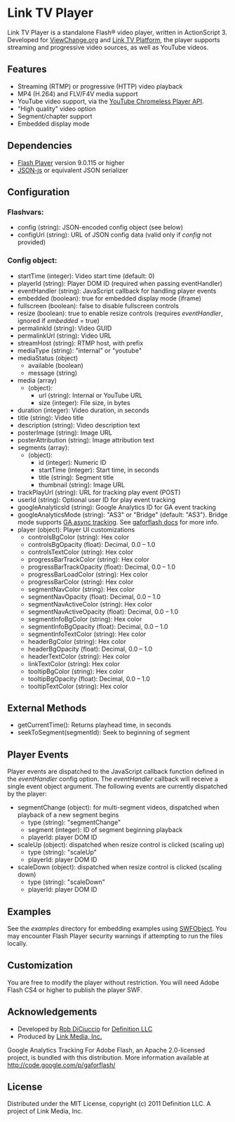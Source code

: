 Link TV Player
==============
Link TV Player is a standalone Flash® video player, written in ActionScript 3. 
Developed for [ViewChange.org](http://www.viewchange.org) and
[Link TV Platform](https://github.com/definitionstudio/linktv_platform),
the player supports streaming and progressive video sources, as well as YouTube videos.


Features
--------
* Streaming (RTMP) or progressive (HTTP) video playback
* MP4 (H.264) and FLV/F4V media support
* YouTube video support, via the [YouTube Chromeless Player API](http://code.google.com/apis/youtube/flash_api_reference.html).
* "High quality" video option
* Segment/chapter support
* Embedded display mode


Dependencies
------------
* [Flash Player](http://www.adobe.com/go/getflash/) version 9.0.115 or higher
* [JSON-js](https://github.com/douglascrockford/JSON-js) or equivalent JSON serializer


Configuration
-------------

### Flashvars:

* config (string): JSON-encoded config object (see below)
* configUrl (string): URL of JSON config data (valid only if _config_ not provided)

### Config object:

* startTime (integer): Video start time (default: 0)
* playerId (string): Player DOM ID (required when passing eventHandler)
* eventHandler (string): JavaScript callback for handling player events
* embedded (boolean): true for embedded display mode (iframe)
* fullscreen (boolean): false to disable fullscreen controls
* resize (boolean): true to enable resize controls (requires _eventHandler_, ignored if _embedded_ = true)
* permalinkId (string): Video GUID
* permalinkUrl (string): Video URL
* streamHost (string): RTMP host, with prefix
* mediaType (string): "internal" or "youtube"
* mediaStatus (object)
	* available (boolean)
	* message (string)
* media (array)
	* (object):
		* url (string): Internal or YouTube URL
		* size (integer): File size, in bytes
* duration (integer): Video duration, in seconds
* title (string): Video title
* description (string): Video description text
* posterImage (string): Image URL
* posterAttribution (string): Image attribution text
* segments (array):
	* (object):
		* id (integer): Numeric ID
		* startTime (integer): Start time, in seconds
		* title (string): Segment title
		* thumbnail (string): Image URL
* trackPlayUrl (string): URL for tracking play event (POST)
* userId (string): Optional user ID for play event tracking
* googleAnalyticsId (string): Google Analytics ID for GA event tracking
* googleAnalyticsMode (string): "AS3" or "Bridge" (default: "AS3"). Bridge mode supports [GA async tracking](http://code.google.com/apis/analytics/docs/tracking/asyncUsageGuide.html). See [gaforflash docs](http://code.google.com/apis/analytics/docs/tracking/flashTrackingIntro.html#trackingModes) for more info.
* player (object): Player UI customizations
	* controlsBgColor (string): Hex color
	* controlsBgOpacity (float): Decimal, 0.0 – 1.0
	* controlsTextColor (string): Hex color
	* progressBarTrackColor (string): Hex color
	* progressBarTrackOpacity (float): Decimal, 0.0 – 1.0
	* progressBarLoadColor (string): Hex color
	* progressBarColor (string): Hex color
	* segmentNavColor (string): Hex color
	* segmentNavOpacity (float): Decimal, 0.0 – 1.0
	* segmentNavActiveColor (string): Hex color
	* segmentNavActiveOpacity (float): Decimal, 0.0 – 1.0
	* segmentInfoBgColor (string): Hex color
	* segmentInfoBgOpacity (float): Decimal, 0.0 – 1.0
	* segmentInfoTextColor (string): Hex color
	* headerBgColor (string): Hex color
	* headerBgOpacity (float): Decimal, 0.0 – 1.0
	* headerTextColor (string): Hex color
	* linkTextColor (string): Hex color
	* tooltipBgColor (string): Hex color
	* tooltipBgOpacity (float): Decimal, 0.0 – 1.0
	* tooltipTextColor (string): Hex color


External Methods
----------------
* getCurrentTime(): Returns playhead time, in seconds
* seekToSegment(segmentId): Seek to beginning of segment


Player Events
-------------
Player events are dispatched to the JavaScript callback function defined in the _eventHandler_ config option. The _eventHandler_ callback will receive a single event object argument. The following events are currently dispatched by the player:

* segmentChange (object): for multi-segment videos, dispatched when playback of a new segment begins
	* type (string): "segmentChange"
	* segment (integer): ID of segment beginning playback
	* playerId: player DOM ID
* scaleUp (object): dispatched when resize control is clicked (scaling up)
	* type (string): "scaleUp"
	* playerId: player DOM ID
* scaleDown (object): dispatched when resize control is clicked (scaling down)
	* type (string): "scaleDown"
	* playerId: player DOM ID


Examples
--------
See the _examples_ directory for embedding examples using [SWFObject](http://code.google.com/p/swfobject/). You may encounter Flash Player security warnings 
if attempting to run the files locally.


Customization
-------------
You are free to modify the player without restriction. You will need Adobe Flash CS4 or higher to publish the player SWF.


Acknowledgements
----------------
* Developed by [Rob DiCiuccio](https://github.com/robdiciuccio) for [Definition LLC](http://www.definitionstudio.com)
* Produced by [Link Media, Inc.](http://www.linktv.org)

Google Analytics Tracking For Adobe Flash, an Apache 2.0-licensed project, is bundled with this distribution.
More information available at <http://code.google.com/p/gaforflash/>


License
-------
Distributed under the MIT License, copyright (c) 2011 Definition LLC.
A project of Link Media, Inc.